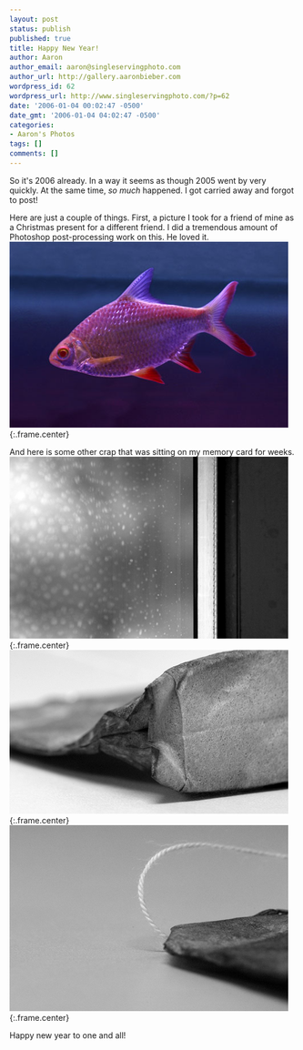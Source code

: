 ```yaml
---
layout: post
status: publish
published: true
title: Happy New Year!
author: Aaron
author_email: aaron@singleservingphoto.com
author_url: http://gallery.aaronbieber.com
wordpress_id: 62
wordpress_url: http://www.singleservingphoto.com/?p=62
date: '2006-01-04 00:02:47 -0500'
date_gmt: '2006-01-04 04:02:47 -0500'
categories:
- Aaron's Photos
tags: []
comments: []
---
```

So it's 2006 already. In a way it seems as though 2005 went by very
quickly. At the same time, *so much* happened. I got carried away and
forgot to post!

Here are just a couple of things. First, a picture I took for a friend
of mine as a Christmas present for a different friend. I did a
tremendous amount of Photoshop post-processing work on this. He loved
it.\
 ![](/ssp/19dec05-01.jpg){:.frame.center}

And here is some other crap that was sitting on my memory card for
weeks.\
 ![](/ssp/16dec05-01.jpg){:.frame.center}\
 ![](/ssp/16dec05-02.jpg){:.frame.center}\
 ![](/ssp/16dec05-03.jpg){:.frame.center}

Happy new year to one and all!

